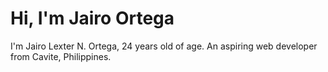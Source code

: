 # Hi, I'm Jairo Ortega

I'm Jairo Lexter N. Ortega, 24 years old of age. An aspiring web developer from Cavite, Philippines.
